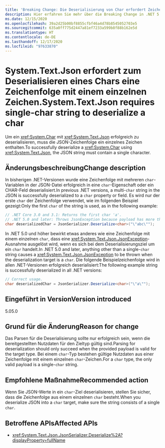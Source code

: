 ```yaml
---
title: 'Breaking Change: Die Deserialisierung von Char erfordert Zeichenfolgen mit einzelnem Zeichen'
description: Hier erfahren Sie mehr über die Breaking Change in .NET 5.0, bei der System.Text.Json bei der Deserialisierung in ein Char-Ziel eine Zeichenfolge mit einem einzelnen Zeichen im JSON-Format erfordert.
ms.date: 12/15/2020
ms.openlocfilehash: 39a2d25b00bf8855cfbf46a4d78b8545052703e5
ms.sourcegitcommit: 635a0ff775d2447a81ef7233a599b8f88b162e5d
ms.translationtype: HT
ms.contentlocale: de-DE
ms.lasthandoff: 12/17/2020
ms.locfileid: "97633870"
---
```

# <a name="systemtextjson-requires-single-char-string-to-deserialize-a-char"></a><span data-ttu-id="a6f41-103">System.Text.Json erfordert zum Deserialisieren eines Chars eine Zeichenfolge mit einem einzelnen Zeichen.</span><span class="sxs-lookup"><span data-stu-id="a6f41-103">System.Text.Json requires single-char string to deserialize a char</span></span>

<span data-ttu-id="a6f41-104">Um ein <xref:System.Char> mit <xref:System.Text.Json> erfolgreich zu deserialisieren, muss die JSON-Zeichenfolge ein einzelnes Zeichen enthalten.</span><span class="sxs-lookup"><span data-stu-id="a6f41-104">To successfully deserialize a <xref:System.Char> using <xref:System.Text.Json>, the JSON string must contain a single character.</span></span>

## <a name="change-description"></a><span data-ttu-id="a6f41-105">Änderungsbeschreibung</span><span class="sxs-lookup"><span data-stu-id="a6f41-105">Change description</span></span>

<span data-ttu-id="a6f41-106">In bisherigen .NET-Versionen wurde eine Zeichenfolge mit mehreren `char`-Variablen in der JSON-Datei erfolgreich in eine `char`-Eigenschaft oder ein CHAR-Feld deserialisiert.</span><span class="sxs-lookup"><span data-stu-id="a6f41-106">In previous .NET versions, a multi-`char` string in the JSON is successfully deserialized to a `char` property or field.</span></span> <span data-ttu-id="a6f41-107">Es wird nur der erste `char` der Zeichenfolge verwendet, wie im folgenden Beispiel gezeigt:</span><span class="sxs-lookup"><span data-stu-id="a6f41-107">Only the first `char` of the string is used, as in the following example:</span></span>

```csharp
// .NET Core 3.0 and 3.1: Returns the first char 'a'.
// .NET 5.0 and later: Throws JsonException because payload has more than one char.
char deserializedChar = JsonSerializer.Deserialize<char>("\"abc\"");
```

<span data-ttu-id="a6f41-108">In .NET 5.0 und höher bewirkt etwas anderes wie eine Zeichenfolge mit einem einzelnen `char`, dass eine <xref:System.Text.Json.JsonException>-Ausnahme ausgelöst wird, wenn es sich bei dem Deserialisierungsziel um ein `char` handelt.</span><span class="sxs-lookup"><span data-stu-id="a6f41-108">In .NET 5.0 and later, anything other than a single-`char` string causes a <xref:System.Text.Json.JsonException> to be thrown when the deserialization target is a `char`.</span></span> <span data-ttu-id="a6f41-109">Die folgende Beispielzeichenfolge wird in allen .NET-Versionen erfolgreich deserialisiert:</span><span class="sxs-lookup"><span data-stu-id="a6f41-109">The following example string is successfully deserialized in all .NET versions:</span></span>

```csharp
// Correct usage.
char deserializedChar = JsonSerializer.Deserialize<char>("\"a\"");
```

## <a name="version-introduced"></a><span data-ttu-id="a6f41-110">Eingeführt in Version</span><span class="sxs-lookup"><span data-stu-id="a6f41-110">Version introduced</span></span>

<span data-ttu-id="a6f41-111">5.0</span><span class="sxs-lookup"><span data-stu-id="a6f41-111">5.0</span></span>

## <a name="reason-for-change"></a><span data-ttu-id="a6f41-112">Grund für die Änderung</span><span class="sxs-lookup"><span data-stu-id="a6f41-112">Reason for change</span></span>

<span data-ttu-id="a6f41-113">Das Parsen für die Deserialisierung sollte nur erfolgreich sein, wenn die bereitgestellten Nutzdaten für den Zieltyp gültig sind.</span><span class="sxs-lookup"><span data-stu-id="a6f41-113">Parsing for deserialization should only succeed when the provided payload is valid for the target type.</span></span> <span data-ttu-id="a6f41-114">Bei einem `char`-Typ bestehen gültige Nutzdaten aus einer Zeichenfolge mit einem einzelnen `char`-Zeichen.</span><span class="sxs-lookup"><span data-stu-id="a6f41-114">For a `char` type, the only valid payload is a single-`char` string.</span></span>

## <a name="recommended-action"></a><span data-ttu-id="a6f41-115">Empfohlene Maßnahme</span><span class="sxs-lookup"><span data-stu-id="a6f41-115">Recommended action</span></span>

<span data-ttu-id="a6f41-116">Wenn Sie JSON-Werte in ein `char`-Ziel deserialisieren, stellen Sie sicher, dass die Zeichenfolge aus einem einzelnen `char` besteht.</span><span class="sxs-lookup"><span data-stu-id="a6f41-116">When you deserialize JSON into a `char` target, make sure the string consists of a single `char`.</span></span>

## <a name="affected-apis"></a><span data-ttu-id="a6f41-117">Betroffene APIs</span><span class="sxs-lookup"><span data-stu-id="a6f41-117">Affected APIs</span></span>

- <xref:System.Text.Json.JsonSerializer.Deserialize%2A?displayProperty=fullName>

<!--

### Affected APIs

- `Overload:System.Text.Json.JsonSerializer.Deserialize`

### Category

Serialization

-->
